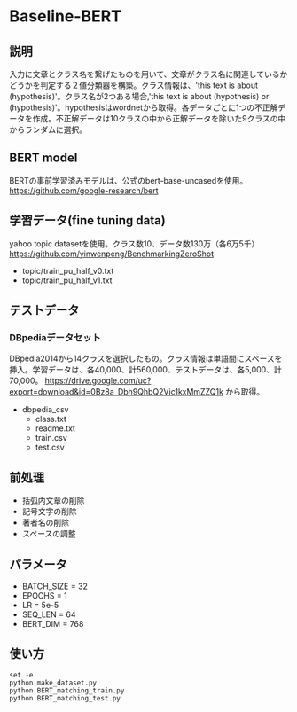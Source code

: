
# Baseline-BERT
## 説明
入力に文章とクラス名を繋げたものを用いて、文章がクラス名に関連しているかどうかを判定する２値分類器を構築。クラス情報は、'this text is about (hypothesis)'。クラス名が2つある場合,'this text is about (hypothesis) or (hypothesis)'。hypothesisはwordnetから取得。各データごとに1つの不正解データを作成。不正解データは10クラスの中から正解データを除いた9クラスの中からランダムに選択。

## BERT model
BERTの事前学習済みモデルは、公式のbert-base-uncasedを使用。  
https://github.com/google-research/bert

## 学習データ(fine tuning data)
yahoo topic datasetを使用。クラス数10、データ数130万（各6万5千）  
https://github.com/yinwenpeng/BenchmarkingZeroShot
- topic/train_pu_half_v0.txt
- topic/train_pu_half_v1.txt

## テストデータ
### DBpediaデータセット
DBpedia2014から14クラスを選択したもの。クラス情報は単語間にスペースを挿入。学習データは、各40,000、計560,000、テストデータは、各5,000、計70,000。
https://drive.google.com/uc?export=download&id=0Bz8a_Dbh9QhbQ2Vic1kxMmZZQ1k
から取得。
- dbpedia_csv
    - class.txt
    - readme.txt
    - train.csv
    - test.csv

## 前処理
- 括弧内文章の削除
- 記号文字の削除
- 著者名の削除
- スペースの調整

## パラメータ
- BATCH_SIZE = 32
- EPOCHS = 1
- LR = 5e-5
- SEQ_LEN = 64
- BERT_DIM = 768

## 使い方
```
set -e
python make_dataset.py
python BERT_matching_train.py
python BERT_matching_test.py
```